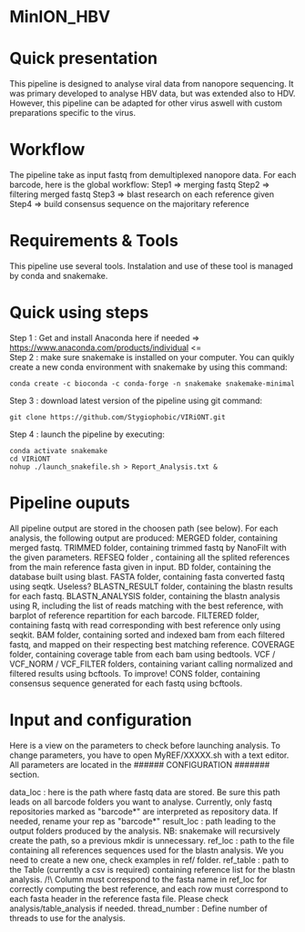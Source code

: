 # MinION_HBV

# Quick presentation

This pipeline is designed to analyse viral data from nanopore sequencing. It was primary developed to analyse HBV data, but was extended also to HDV. However, this pipeline can be adapted for other virus aswell with custom preparations specific to the virus.

# Workflow

The pipeline take as input fastq from demultiplexed nanopore data.
For each barcode, here is the global workflow:
Step1 => merging fastq
Step2 => filtering merged fastq
Step3 => blast research on each reference given
Step4 => build consensus sequence on the majoritary reference

# Requirements & Tools

This pipeline use several tools.
Instalation and use of these tool is managed by conda and snakemake.

# Quick using steps

Step 1 : Get and install Anaconda here if needed => https://www.anaconda.com/products/individual <=  
Step 2 : make sure snakemake is installed on your computer. You can quikly create a new conda environment with snakemake by using this command:  
```
conda create -c bioconda -c conda-forge -n snakemake snakemake-minimal
```
Step 3 : download latest version of the pipeline using git command:  
```
git clone https://github.com/Stygiophobic/VIRiONT.git
```
Step 4 : launch the pipeline by executing:  
```
conda activate snakemake
cd VIRiONT
nohup ./launch_snakefile.sh > Report_Analysis.txt & 
```

# Pipeline ouputs

All pipeline output are stored in the choosen path (see below).
For each analysis, the following output are produced:
MERGED folder, containing merged fastq.
TRIMMED folder, containing trimmed fastq by NanoFilt with the given parameters.
REFSEQ folder , containing all the splited references from the main reference fasta given in input.
BD folder, containing the database built using blast.
FASTA folder, containing fasta converted fastq using seqtk. Useless?
BLASTN_RESULT folder, containing the blastn results for each fastq.
BLASTN_ANALYSIS folder, containing the blastn analysis using R, including the list of reads matching with the best reference, with barplot of reference repartition for each barcode.
FILTERED folder, containing fastq with read corresponding with best reference only using seqkit.
BAM folder, containing sorted and indexed bam from each filtered fastq, and mapped on their respecting best matching reference.
COVERAGE folder, containing coverage table from each bam using bedtools.
VCF / VCF_NORM / VCF_FILTER folders, containing variant calling normalized and filtered results using bcftools. To improve!
CONS folder, containing consensus sequence generated for each fastq using bcftools.


# Input and configuration

Here is a view on the parameters to check before launching analysis. To change parameters, you have to open MyREF/XXXXX.sh with a text editor. All parameters are located in the ###### CONFIGURATION ####### section.

data_loc : here is the path where fastq data are stored. Be sure this path leads on all barcode folders you want to analyse. Currently, only fastq repositories marked as "barcode*" are interpreted as repository data. If needed, rename your rep as "barcode*"
result_loc : path leading to the output folders produced by the analysis. NB: snakemake will recursively create the path, so a previous mkdir is unnecessary.
ref_loc : path to the file containing all references sequences used for the blastn analysis. We you need to create a new one, check examples in ref/ folder.
ref_table : path to the Table (currently a csv is required) containing reference list for the blastn analysis. /!\ Column must correspond to the fasta name in ref_loc for correctly computing the best reference, and each row must correspond to each fasta header in the reference fasta file. Please check analysis/table_analysis if needed.
thread_number : Define number of threads to use for the analysis.